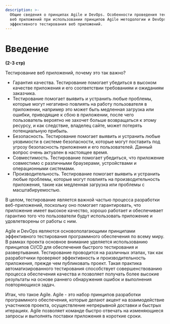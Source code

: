 ```yaml
---
description: >-
  Общие сведения о принципах Agile и DevOps. Особенности проведения тестирования
  веб приложений при использовании принципов Agile методологии и DevOps для
  эффективного тестирования веб приложений.
---
```


# Введение

**(2-3 стр)**

Тестирование веб приложений, почему это так важно?&#x20;

* Гарантия качества. Тестирование помогает убедиться в высоком качестве приложения и его соответствии требованиям и ожиданиям заказчика.&#x20;
* Тестирование помогает выявить и устранить любые проблемы, которые могут негативно повлиять на работу пользователя в приложении, например это может быть медленная загрузка или ошибки, приводящие к сбою в приложении, после чего пользователь вероятно не захочет больше возвращаться к этому ресурсу, и как следствие, владелец сайте, может потерять потенциальную прибыль.&#x20;
* Безопасность. Тестирование помогает выявить и устранить любые уязвимости в системе безопасности, которые могут поставить под угрозу безопасность приложения и его пользователей. Данный вопрос очень актуален в настоящее время.
* Совместимость. Тестирование помогает убедиться, что приложение совместимо с различными браузерами, устройствами и операционными системами.
* Производительность. Тестирование помогает выявить и устранить любые проблемы, которые могут повлиять на производительность приложения, такие как медленная загрузка или проблемы с масштабируемостью.

В целом, тестирование является важной частью процесса разработки веб-приложений, поскольку оно помогает гарантировать, что приложение имеет высокое качество, хорошо работает и обеспечивает гарантию того что пользователи будут использовать приложение и удовлетворены от работы с ним.

Agile и DevOps являются основополагающими принципами эффективного тестирования программного обеспечения по всему миру. В рамках проекта основное внимание уделяется использованию принципов CI/CD для обеспечения быстрого тестирования и развертывания. Тестирование проводится на различных этапах, так как разработчики проверяют эффективность и производительность приложения, прежде чем публиковать проект. Такая практика автоматизированного тестирования способствует совершенствованию процесса обеспечения качества и позволяет получать более высокие результаты на основе раннего обнаружения ошибок и выполнения повторяющихся задач.

Итак, что такое Agile. Agile - это набор принципов разработки программного обеспечения, которые делают акцент на взаимодействие участников проекта, осуществление непрерывной доставки и быстрых итерациях. Agile позволяет команде быстро отвечать на изменяющиеся запросы и выполнять поставки приложения в короткие сроки.&#x20;
